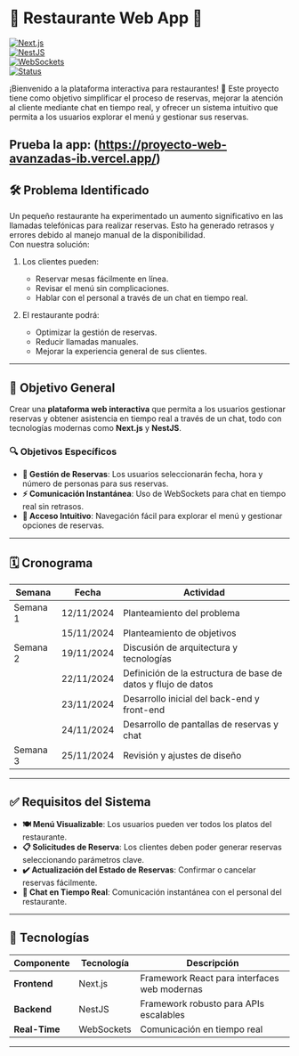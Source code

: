 # 🍴 Restaurante Web App 🚀  
 
[![Next.js](https://img.shields.io/badge/Frontend-Next.js-61DAFB?logo=nextdotjs)](https://nextjs.org/)  
[![NestJS](https://img.shields.io/badge/Backend-NestJS-E0234E?logo=nestjs)](https://nestjs.com/)  
[![WebSockets](https://img.shields.io/badge/RealTime-WebSockets-0088CC?logo=websocket)](https://datatracker.ietf.org/wg/websockets/)  
[![Status](https://img.shields.io/badge/Status-In%20Development-yellow)](#)  

¡Bienvenido a la plataforma interactiva para restaurantes! 🌟 Este proyecto tiene como objetivo simplificar el proceso de reservas, mejorar la atención al cliente mediante chat en tiempo real, y ofrecer un sistema intuitivo que permita a los usuarios explorar el menú y gestionar sus reservas.  

Prueba la app: (https://proyecto-web-avanzadas-ib.vercel.app/)
---

## 🛠️ **Problema Identificado**  
Un pequeño restaurante ha experimentado un aumento significativo en las llamadas telefónicas para realizar reservas. Esto ha generado retrasos y errores debido al manejo manual de la disponibilidad.  
Con nuestra solución:  

1. Los clientes pueden:  
   - Reservar mesas fácilmente en línea.  
   - Revisar el menú sin complicaciones.  
   - Hablar con el personal a través de un chat en tiempo real.  

2. El restaurante podrá:  
   - Optimizar la gestión de reservas.  
   - Reducir llamadas manuales.  
   - Mejorar la experiencia general de sus clientes.  

---

## 🎯 **Objetivo General**  
Crear una **plataforma web interactiva** que permita a los usuarios gestionar reservas y obtener asistencia en tiempo real a través de un chat, todo con tecnologías modernas como **Next.js** y **NestJS**.  

### 🔍 **Objetivos Específicos**  
- **📅 Gestión de Reservas**: Los usuarios seleccionarán fecha, hora y número de personas para sus reservas.  
- **⚡ Comunicación Instantánea**: Uso de WebSockets para chat en tiempo real sin retrasos.  
- **📖 Acceso Intuitivo**: Navegación fácil para explorar el menú y gestionar opciones de reservas.  

---

## 🗓️ **Cronograma**  

| Semana   | Fecha         | Actividad                                                      |  
|----------|---------------|----------------------------------------------------------------|  
| Semana 1 | 12/11/2024    | Planteamiento del problema                                     |  
|          | 15/11/2024    | Planteamiento de objetivos                                     |  
| Semana 2 | 19/11/2024    | Discusión de arquitectura y tecnologías                       |  
|          | 22/11/2024    | Definición de la estructura de base de datos y flujo de datos |  
|          | 23/11/2024    | Desarrollo inicial del back-end y front-end                   |  
|          | 24/11/2024    | Desarrollo de pantallas de reservas y chat                    |  
| Semana 3 | 25/11/2024    | Revisión y ajustes de diseño                                  |  

---

## ✅ **Requisitos del Sistema**  

- **🍽️ Menú Visualizable**: Los usuarios pueden ver todos los platos del restaurante.  
- **📋 Solicitudes de Reserva**: Los clientes deben poder generar reservas seleccionando parámetros clave.  
- **✔️ Actualización del Estado de Reservas**: Confirmar o cancelar reservas fácilmente.  
- **💬 Chat en Tiempo Real**: Comunicación instantánea con el personal del restaurante.  

---

## 🔧 **Tecnologías**  

| Componente    | Tecnología       | Descripción                                  |  
|---------------|------------------|----------------------------------------------|  
| **Frontend**  | Next.js          | Framework React para interfaces web modernas |  
| **Backend**   | NestJS           | Framework robusto para APIs escalables       |  
| **Real-Time** | WebSockets       | Comunicación en tiempo real                  |  

---
